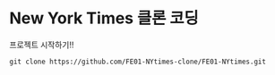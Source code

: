 # New York Times 클론 코딩

프로젝트 시작하기!!

    git clone https://github.com/FE01-NYtimes-clone/FE01-NYtimes.git
